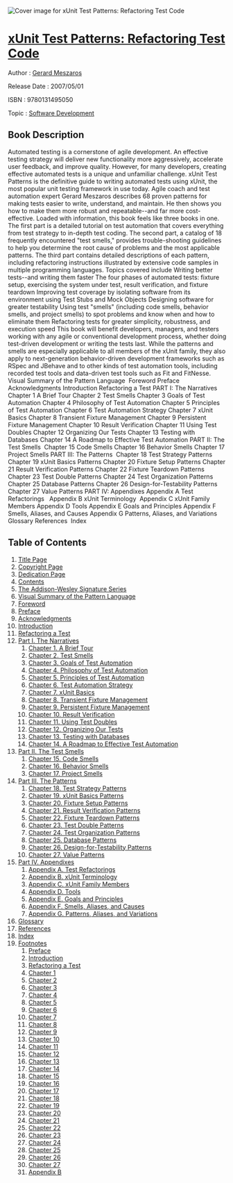 ![Cover image for xUnit Test Patterns: Refactoring Test Code](https://imgdetail.ebookreading.net/cover/cover/software_development/EB9780131495050.jpg)

[xUnit Test Patterns: Refactoring Test Code](https://ebookreading.net/view/book/xUnit+Test+Patterns%3A+Refactoring+Test+Code-EB9780131495050_1.html "xUnit Test Patterns: Refactoring Test Code")
====================================================================================================================

Author : [Gerard Meszaros](https://ebookreading.net/search/author/Gerard+Meszaros)

Release Date : 2007/05/01

ISBN : 9780131495050

Topic : [Software Development](https://ebookreading.net/search/category/software-development)

Book Description
-----------------

Automated testing is a cornerstone of agile development. An effective testing strategy will deliver new functionality more aggressively, accelerate user feedback, and improve quality. However, for many developers, creating effective automated tests is a unique and unfamiliar challenge.
xUnit Test Patterns is the definitive guide to writing automated tests using xUnit, the most popular unit testing framework in use today. Agile coach and test automation expert Gerard Meszaros describes 68 proven patterns for making tests easier to write, understand, and maintain. He then shows you how to make them more robust and repeatable--and far more cost-effective.
Loaded with information, this book feels like three books in one. The first part is a detailed tutorial on test automation that covers everything from test strategy to in-depth test coding. The second part, a catalog of 18 frequently encountered "test smells," provides trouble-shooting guidelines to help you determine the root cause of problems and the most applicable patterns. The third part contains detailed descriptions of each pattern, including refactoring instructions illustrated by extensive code samples in multiple programming languages.
Topics covered include
Writing better tests--and writing them faster
The four phases of automated tests: fixture setup, exercising the system under test, result verification, and fixture teardown
Improving test coverage by isolating software from its environment using Test Stubs and Mock Objects
Designing software for greater testability
Using test "smells" (including code smells, behavior smells, and project smells) to spot problems and know when and how to eliminate them
Refactoring tests for greater simplicity, robustness, and execution speed
This book will benefit developers, managers, and testers working with any agile or conventional development process, whether doing test-driven development or writing the tests last. While the patterns and smells are especially applicable to all members of the xUnit family, they also apply to next-generation behavior-driven development frameworks such as RSpec and JBehave and to other kinds of test automation tools, including recorded test tools and data-driven test tools such as Fit and FitNesse.
Visual Summary of the Pattern Language  Foreword Preface Acknowledgments Introduction Refactoring a Test PART I: The Narratives Chapter 1 A Brief Tour Chapter 2 Test Smells Chapter 3 Goals of Test Automation Chapter 4 Philosophy of Test Automation Chapter 5 Principles of Test Automation Chapter 6 Test Automation Strategy Chapter 7 xUnit Basics Chapter 8 Transient Fixture Management Chapter 9 Persistent Fixture Management Chapter 10 Result Verification Chapter 11 Using Test Doubles Chapter 12 Organizing Our Tests Chapter 13 Testing with Databases Chapter 14 A Roadmap to Effective Test Automation PART II: The Test Smells  Chapter 15 Code Smells Chapter 16 Behavior Smells Chapter 17 Project Smells PART III: The Patterns  Chapter 18 Test Strategy Patterns Chapter 19 xUnit Basics Patterns Chapter 20 Fixture Setup Patterns Chapter 21 Result Verification Patterns Chapter 22 Fixture Teardown Patterns Chapter 23 Test Double Patterns Chapter 24 Test Organization Patterns Chapter 25 Database Patterns Chapter 26 Design-for-Testability Patterns Chapter 27 Value Patterns PART IV: Appendixes Appendix A Test Refactorings   Appendix B xUnit Terminology  Appendix C xUnit Family Members Appendix D Tools Appendix E Goals and Principles Appendix F Smells, Aliases, and Causes Appendix G Patterns, Aliases, and Variations Glossary  References   Index 
              
Table of Contents
-----------------

1. [Title Page](https://ebookreading.net/view/book/xUnit+Test+Patterns%3A+Refactoring+Test+Code-EB9780131495050_3.html)
1. [Copyright Page](https://ebookreading.net/view/book/xUnit+Test+Patterns%3A+Refactoring+Test+Code-EB9780131495050_4.html)
1. [Dedication Page](https://ebookreading.net/view/book/xUnit+Test+Patterns%3A+Refactoring+Test+Code-EB9780131495050_5.html)
1. [Contents](https://ebookreading.net/view/book/xUnit+Test+Patterns%3A+Refactoring+Test+Code-EB9780131495050_6.html)
1. [The Addison-Wesley Signature Series](https://ebookreading.net/view/book/xUnit+Test+Patterns%3A+Refactoring+Test+Code-EB9780131495050_2.html)
1. [Visual Summary of the Pattern Language](https://ebookreading.net/view/book/xUnit+Test+Patterns%3A+Refactoring+Test+Code-EB9780131495050_7.html)
1. [Foreword](https://ebookreading.net/view/book/xUnit+Test+Patterns%3A+Refactoring+Test+Code-EB9780131495050_8.html)
1. [Preface](https://ebookreading.net/view/book/xUnit+Test+Patterns%3A+Refactoring+Test+Code-EB9780131495050_9.html)
1. [Acknowledgments](https://ebookreading.net/view/book/xUnit+Test+Patterns%3A+Refactoring+Test+Code-EB9780131495050_10.html)
1. [Introduction](https://ebookreading.net/view/book/xUnit+Test+Patterns%3A+Refactoring+Test+Code-EB9780131495050_11.html)
1. [Refactoring a Test](https://ebookreading.net/view/book/xUnit+Test+Patterns%3A+Refactoring+Test+Code-EB9780131495050_12.html)
1. [Part I. The Narratives](https://ebookreading.net/view/book/xUnit+Test+Patterns%3A+Refactoring+Test+Code-EB9780131495050_13.html)
    1. [Chapter 1. A Brief Tour](https://ebookreading.net/view/book/xUnit+Test+Patterns%3A+Refactoring+Test+Code-EB9780131495050_14.html)
    1. [Chapter 2. Test Smells](https://ebookreading.net/view/book/xUnit+Test+Patterns%3A+Refactoring+Test+Code-EB9780131495050_15.html)
    1. [Chapter 3. Goals of Test Automation](https://ebookreading.net/view/book/xUnit+Test+Patterns%3A+Refactoring+Test+Code-EB9780131495050_16.html)
    1. [Chapter 4. Philosophy of Test Automation](https://ebookreading.net/view/book/xUnit+Test+Patterns%3A+Refactoring+Test+Code-EB9780131495050_17.html)
    1. [Chapter 5. Principles of Test Automation](https://ebookreading.net/view/book/xUnit+Test+Patterns%3A+Refactoring+Test+Code-EB9780131495050_18.html)
    1. [Chapter 6. Test Automation Strategy](https://ebookreading.net/view/book/xUnit+Test+Patterns%3A+Refactoring+Test+Code-EB9780131495050_19.html)
    1. [Chapter 7. xUnit Basics](https://ebookreading.net/view/book/xUnit+Test+Patterns%3A+Refactoring+Test+Code-EB9780131495050_20.html)
    1. [Chapter 8. Transient Fixture Management](https://ebookreading.net/view/book/xUnit+Test+Patterns%3A+Refactoring+Test+Code-EB9780131495050_21.html)
    1. [Chapter 9. Persistent Fixture Management](https://ebookreading.net/view/book/xUnit+Test+Patterns%3A+Refactoring+Test+Code-EB9780131495050_22.html)
    1. [Chapter 10. Result Verification](https://ebookreading.net/view/book/xUnit+Test+Patterns%3A+Refactoring+Test+Code-EB9780131495050_23.html)
    1. [Chapter 11. Using Test Doubles](https://ebookreading.net/view/book/xUnit+Test+Patterns%3A+Refactoring+Test+Code-EB9780131495050_24.html)
    1. [Chapter 12. Organizing Our Tests](https://ebookreading.net/view/book/xUnit+Test+Patterns%3A+Refactoring+Test+Code-EB9780131495050_25.html)
    1. [Chapter 13. Testing with Databases](https://ebookreading.net/view/book/xUnit+Test+Patterns%3A+Refactoring+Test+Code-EB9780131495050_26.html)
    1. [Chapter 14. A Roadmap to Effective Test Automation](https://ebookreading.net/view/book/xUnit+Test+Patterns%3A+Refactoring+Test+Code-EB9780131495050_27.html)
1. [Part II. The Test Smells](https://ebookreading.net/view/book/xUnit+Test+Patterns%3A+Refactoring+Test+Code-EB9780131495050_28.html)
    1. [Chapter 15. Code Smells](https://ebookreading.net/view/book/xUnit+Test+Patterns%3A+Refactoring+Test+Code-EB9780131495050_29.html)
    1. [Chapter 16. Behavior Smells](https://ebookreading.net/view/book/xUnit+Test+Patterns%3A+Refactoring+Test+Code-EB9780131495050_30.html)
    1. [Chapter 17. Project Smells](https://ebookreading.net/view/book/xUnit+Test+Patterns%3A+Refactoring+Test+Code-EB9780131495050_31.html)
1. [Part III. The Patterns](https://ebookreading.net/view/book/xUnit+Test+Patterns%3A+Refactoring+Test+Code-EB9780131495050_32.html)
    1. [Chapter 18. Test Strategy Patterns](https://ebookreading.net/view/book/xUnit+Test+Patterns%3A+Refactoring+Test+Code-EB9780131495050_33.html)
    1. [Chapter 19. xUnit Basics Patterns](https://ebookreading.net/view/book/xUnit+Test+Patterns%3A+Refactoring+Test+Code-EB9780131495050_34.html)
    1. [Chapter 20. Fixture Setup Patterns](https://ebookreading.net/view/book/xUnit+Test+Patterns%3A+Refactoring+Test+Code-EB9780131495050_35.html)
    1. [Chapter 21. Result Verification Patterns](https://ebookreading.net/view/book/xUnit+Test+Patterns%3A+Refactoring+Test+Code-EB9780131495050_36.html)
    1. [Chapter 22. Fixture Teardown Patterns](https://ebookreading.net/view/book/xUnit+Test+Patterns%3A+Refactoring+Test+Code-EB9780131495050_37.html)
    1. [Chapter 23. Test Double Patterns](https://ebookreading.net/view/book/xUnit+Test+Patterns%3A+Refactoring+Test+Code-EB9780131495050_38.html)
    1. [Chapter 24. Test Organization Patterns](https://ebookreading.net/view/book/xUnit+Test+Patterns%3A+Refactoring+Test+Code-EB9780131495050_39.html)
    1. [Chapter 25. Database Patterns](https://ebookreading.net/view/book/xUnit+Test+Patterns%3A+Refactoring+Test+Code-EB9780131495050_40.html)
    1. [Chapter 26. Design-for-Testability Patterns](https://ebookreading.net/view/book/xUnit+Test+Patterns%3A+Refactoring+Test+Code-EB9780131495050_41.html)
    1. [Chapter 27. Value Patterns](https://ebookreading.net/view/book/xUnit+Test+Patterns%3A+Refactoring+Test+Code-EB9780131495050_42.html)
1. [Part IV. Appendixes](https://ebookreading.net/view/book/xUnit+Test+Patterns%3A+Refactoring+Test+Code-EB9780131495050_43.html)
    1. [Appendix A. Test Refactorings](https://ebookreading.net/view/book/xUnit+Test+Patterns%3A+Refactoring+Test+Code-EB9780131495050_44.html)
    1. [Appendix B. xUnit Terminology](https://ebookreading.net/view/book/xUnit+Test+Patterns%3A+Refactoring+Test+Code-EB9780131495050_45.html)
    1. [Appendix C. xUnit Family Members](https://ebookreading.net/view/book/xUnit+Test+Patterns%3A+Refactoring+Test+Code-EB9780131495050_46.html)
    1. [Appendix D. Tools](https://ebookreading.net/view/book/xUnit+Test+Patterns%3A+Refactoring+Test+Code-EB9780131495050_47.html)
    1. [Appendix E. Goals and Principles](https://ebookreading.net/view/book/xUnit+Test+Patterns%3A+Refactoring+Test+Code-EB9780131495050_48.html)
    1. [Appendix F. Smells, Aliases, and Causes](https://ebookreading.net/view/book/xUnit+Test+Patterns%3A+Refactoring+Test+Code-EB9780131495050_49.html)
    1. [Appendix G. Patterns, Aliases, and Variations](https://ebookreading.net/view/book/xUnit+Test+Patterns%3A+Refactoring+Test+Code-EB9780131495050_50.html)
1. [Glossary](https://ebookreading.net/view/book/xUnit+Test+Patterns%3A+Refactoring+Test+Code-EB9780131495050_51.html)
1. [References](https://ebookreading.net/view/book/xUnit+Test+Patterns%3A+Refactoring+Test+Code-EB9780131495050_52.html)
1. [Index](https://ebookreading.net/view/book/xUnit+Test+Patterns%3A+Refactoring+Test+Code-EB9780131495050_53.html)
1. [Footnotes](https://ebookreading.net/view/book/xUnit+Test+Patterns%3A+Refactoring+Test+Code-EB9780131495050_54.html)
    1. [Preface](https://ebookreading.net/view/book/xUnit+Test+Patterns%3A+Refactoring+Test+Code-EB9780131495050_54.html#footlev1)
    1. [Introduction](https://ebookreading.net/view/book/xUnit+Test+Patterns%3A+Refactoring+Test+Code-EB9780131495050_54.html#footlev2)
    1. [Refactoring a Test](https://ebookreading.net/view/book/xUnit+Test+Patterns%3A+Refactoring+Test+Code-EB9780131495050_54.html#footlev3)
    1. [Chapter 1](https://ebookreading.net/view/book/xUnit+Test+Patterns%3A+Refactoring+Test+Code-EB9780131495050_54.html#footlev4)
    1. [Chapter 2](https://ebookreading.net/view/book/xUnit+Test+Patterns%3A+Refactoring+Test+Code-EB9780131495050_54.html#footlev5)
    1. [Chapter 3](https://ebookreading.net/view/book/xUnit+Test+Patterns%3A+Refactoring+Test+Code-EB9780131495050_54.html#footlev6)
    1. [Chapter 4](https://ebookreading.net/view/book/xUnit+Test+Patterns%3A+Refactoring+Test+Code-EB9780131495050_54.html#footlev7)
    1. [Chapter 5](https://ebookreading.net/view/book/xUnit+Test+Patterns%3A+Refactoring+Test+Code-EB9780131495050_54.html#footlev8)
    1. [Chapter 6](https://ebookreading.net/view/book/xUnit+Test+Patterns%3A+Refactoring+Test+Code-EB9780131495050_54.html#footlev9)
    1. [Chapter 7](https://ebookreading.net/view/book/xUnit+Test+Patterns%3A+Refactoring+Test+Code-EB9780131495050_54.html#footlev10)
    1. [Chapter 8](https://ebookreading.net/view/book/xUnit+Test+Patterns%3A+Refactoring+Test+Code-EB9780131495050_54.html#footlev11)
    1. [Chapter 9](https://ebookreading.net/view/book/xUnit+Test+Patterns%3A+Refactoring+Test+Code-EB9780131495050_54.html#footlev12)
    1. [Chapter 10](https://ebookreading.net/view/book/xUnit+Test+Patterns%3A+Refactoring+Test+Code-EB9780131495050_54.html#footlev13)
    1. [Chapter 11](https://ebookreading.net/view/book/xUnit+Test+Patterns%3A+Refactoring+Test+Code-EB9780131495050_54.html#footlev14)
    1. [Chapter 12](https://ebookreading.net/view/book/xUnit+Test+Patterns%3A+Refactoring+Test+Code-EB9780131495050_54.html#footlev15)
    1. [Chapter 13](https://ebookreading.net/view/book/xUnit+Test+Patterns%3A+Refactoring+Test+Code-EB9780131495050_54.html#footlev16)
    1. [Chapter 14](https://ebookreading.net/view/book/xUnit+Test+Patterns%3A+Refactoring+Test+Code-EB9780131495050_54.html#footlev17)
    1. [Chapter 15](https://ebookreading.net/view/book/xUnit+Test+Patterns%3A+Refactoring+Test+Code-EB9780131495050_54.html#footlev18)
    1. [Chapter 16](https://ebookreading.net/view/book/xUnit+Test+Patterns%3A+Refactoring+Test+Code-EB9780131495050_54.html#footlev19)
    1. [Chapter 17](https://ebookreading.net/view/book/xUnit+Test+Patterns%3A+Refactoring+Test+Code-EB9780131495050_54.html#footlev20)
    1. [Chapter 18](https://ebookreading.net/view/book/xUnit+Test+Patterns%3A+Refactoring+Test+Code-EB9780131495050_54.html#footlev21)
    1. [Chapter 19](https://ebookreading.net/view/book/xUnit+Test+Patterns%3A+Refactoring+Test+Code-EB9780131495050_54.html#footlev22)
    1. [Chapter 20](https://ebookreading.net/view/book/xUnit+Test+Patterns%3A+Refactoring+Test+Code-EB9780131495050_54.html#footlev23)
    1. [Chapter 21](https://ebookreading.net/view/book/xUnit+Test+Patterns%3A+Refactoring+Test+Code-EB9780131495050_54.html#footlev24)
    1. [Chapter 22](https://ebookreading.net/view/book/xUnit+Test+Patterns%3A+Refactoring+Test+Code-EB9780131495050_54.html#footlev25)
    1. [Chapter 23](https://ebookreading.net/view/book/xUnit+Test+Patterns%3A+Refactoring+Test+Code-EB9780131495050_54.html#footlev26)
    1. [Chapter 24](https://ebookreading.net/view/book/xUnit+Test+Patterns%3A+Refactoring+Test+Code-EB9780131495050_54.html#footlev27)
    1. [Chapter 25](https://ebookreading.net/view/book/xUnit+Test+Patterns%3A+Refactoring+Test+Code-EB9780131495050_54.html#footlev28)
    1. [Chapter 26](https://ebookreading.net/view/book/xUnit+Test+Patterns%3A+Refactoring+Test+Code-EB9780131495050_54.html#footlev29)
    1. [Chapter 27](https://ebookreading.net/view/book/xUnit+Test+Patterns%3A+Refactoring+Test+Code-EB9780131495050_54.html#footlev30)
    1. [Appendix B](https://ebookreading.net/view/book/xUnit+Test+Patterns%3A+Refactoring+Test+Code-EB9780131495050_54.html#footlev31)

